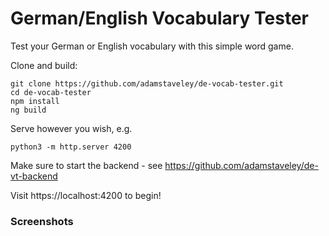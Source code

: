 # German/English Vocabulary Tester

Test your German or English vocabulary with this simple word game.

Clone and build:
```
git clone https://github.com/adamstaveley/de-vocab-tester.git
cd de-vocab-tester
npm install
ng build
```

Serve however you wish, e.g.
```
python3 -m http.server 4200
```

Make sure to start the backend - see https://github.com/adamstaveley/de-vt-backend

Visit https://localhost:4200 to begin!

### Screenshots